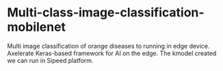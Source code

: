 # Multi-class-image-classification-mobilenet
Multi image classification of orange diseases to running in edge device. 
Axelerate Keras-based framework for AI on the edge.
The kmodel created we can run in Sipeed platform.

 
